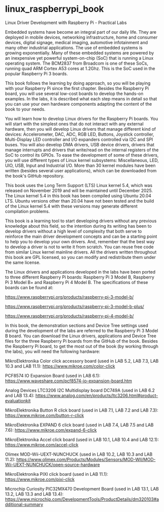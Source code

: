 # linux_raspberrypi_book
Linux Driver Development with Raspberry Pi - Practical Labs

Embedded systems have become an integral part of our daily life. They are deployed in mobile devices, networking infrastructure, home and consumer devices, digital signage, medical imaging, automotive infotainment and many other industrial applications. The use of embedded systems is growing exponentially. Many of these embedded systems are powered by an inexpensive yet powerful system-on-chip (SoC) that is running a Linux operating system. The BCM2837 from Broadcom is one of these SoCs, running quad ARM Cortex A53 cores at 1.2Ghz. This is the SoC used in the popular Raspberry Pi 3 boards. 

This book follows the learning by doing approach, so you will be playing with your Raspberry Pi since the first chapter. Besides the Raspberry Pi board, you will use several low-cost boards to develop the hands-on examples. In the labs, it is described what each step means in detail so that you can use your own hardware components adapting the content of the book to your needs.

You will learn how to develop Linux drivers for the Raspberry Pi boards. You will start with the simplest ones that do not interact with any external hardware, then you will develop Linux drivers that manage different kind of devices: Accelerometer, DAC, ADC, RGB LED, Buttons, Joystick controller, Multi-Display LED controller and I/O expanders controlled via I2C and SPI buses. You will also develop DMA drivers, USB device drivers, drivers that manage interrupts and drivers that write/read on the internal registers of the SoC to control its GPIOs. To ease the development of some of these drivers, you will use different types of Linux kernel subsystems: Miscellaneous, LED, UIO, USB, Input and Industrial I/O. More than 30 kernel modules have been written (besides several user applications), which can be downloaded from the book's GitHub repository. 

This book uses the Long Term Support (LTS) Linux kernel 5.4, which was released on November 2019 and will be maintained until December 2025. The Linux kernel 5.4 in this book has been compiled using Ubuntu 20.04 LTS. Ubuntu versions other than 20.04 have not been tested and the build of the Linux kernel 5.4 with these versions may generate different compilation problems.

This book is a learning tool to start developing drivers without any previous knowledge about this field, so the intention during its writing has been to develop drivers without a high level of complexity that both serve to reinforce the main driver development concepts and can be a starting point to help you to develop your own drivers. And, remember that the best way to develop a driver is not to write it from scratch. You can reuse free code from similar Linux kernel mainline drivers. All the drivers written throughout this book are GPL licensed, so you can modify and redistribute them under the same license.

The Linux drivers and applications developed in the labs have been ported to three different Raspberry Pi boards: Raspberry Pi 3 Model B, Raspberry Pi 3 Model B+ and Raspberry Pi 4 Model B. The specifications of these boards can be found at:

https://www.raspberrypi.org/products/raspberry-pi-3-model-b/

https://www.raspberrypi.org/products/raspberry-pi-3-model-b-plus/

https://www.raspberrypi.org/products/raspberry-pi-4-model-b/

In this book, the demonstration sections and Device Tree settings used during the development of the labs are referred to the Raspberry Pi 3 Model B board. You can download the Linux drivers, applications and Device Tree files for the three Raspberry Pi boards from the GitHub of the book. Besides the Raspberry Pi board, to get the most out of the book (by working through the labs), you will need the following hardware:

MikroElektronika Color click accessory board (used in LAB 5.2, LAB 7.3, LAB 10.3 and LAB 11.1): https://www.mikroe.com/color-click

PCF8574 IO Expansion Board (used in LAB 6.1): https://www.waveshare.com/pcf8574-io-expansion-board.htm

Analog Devices LTC3206 I2C Multidisplay board DC749A (used in LAB 6.2 and LAB 13.4): https://www.analog.com/en/products/ltc3206.html#product-evaluationkit

MikroElektronika Button R click board (used in LAB 7.1, LAB 7.2 and LAB 7.3): https://www.mikroe.com/button-r-click 

MikroElektronika EXPAND 6 click board (used in LAB 7.4, LAB 7.5 and LAB 7.6): https://www.mikroe.com/expand-6-click 

MikroElektronika Accel click board (used in LAB 10.1, LAB 10.4 and LAB 12.1): https://www.mikroe.com/accel-click 	

Olimex MOD-Wii-UEXT-NUNCHUCK (used in LAB 10.2, LAB 10.3 and LAB 11.2): https://www.olimex.com/Products/Modules/Sensors/MOD-WII/MOD-Wii-UEXT-NUNCHUCK/open-source-hardware 

MikroElektronika PIXI click board (used in LAB 11.1): https://www.mikroe.com/pixi-click 

Microchip Curiosity PIC32MX470 Development Board (used in LAB 13.1, LAB 13.2, LAB 13.3 and LAB 13.4): https://www.microchip.com/DevelopmentTools/ProductDetails/dm320103#additional-summary

